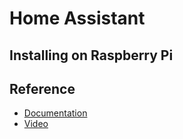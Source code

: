 # Home Assistant

## Installing on Raspberry Pi


## Reference

- [Documentation](https://www.home-assistant.io/installation/raspberrypi/)
- [Video](https://www.youtube.com/watch?v=SBFZuwIhQ8o)
